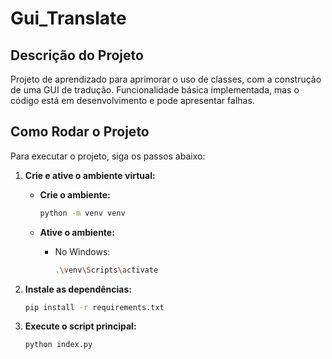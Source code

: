 # Gui_Translate

## Descrição do Projeto

Projeto de aprendizado para aprimorar o uso de classes, com a construção de uma GUI de tradução. Funcionalidade básica implementada, mas o código está em desenvolvimento e pode apresentar falhas.

## Como Rodar o Projeto

Para executar o projeto, siga os passos abaixo:

1.  **Crie e ative o ambiente virtual:**

    -   **Crie o ambiente:**
        ```bash
        python -m venv venv
        ```

    -   **Ative o ambiente:**
        -   No Windows:
            ```bash
            .\venv\Scripts\activate
            ```

2.  **Instale as dependências:**
    ```bash
    pip install -r requirements.txt
    ```

3.  **Execute o script principal:**
    ```bash
    python index.py
    ```
